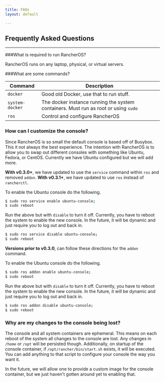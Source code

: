 ```yaml
---
title: FAQs
layout: default

---
```


## Frequently Asked Questions
---

###What is required to run RancherOS?

RancherOS runs on any laptop, physical, or virtual servers.

###What are some commands?

Command | Description
--------|------------
`docker`| Good old Docker, use that to run stuff.
`system-docker` | The docker instance running the system containers.  Must run as root or using `sudo`
`ros` | Control and configure RancherOS


### How can I customize the console?

Since RancherOS is so small the default console is based off of Busybox.  This it not always the best experience.  The intention with RancherOS is to allow you to swap out different consoles with something like Ubuntu, Fedora, or CentOS.  Currently we have Ubuntu configured but we will add more.  

**With v0.3.0+**, we have updated to use the `service` command within `ros` and removed `addon`. 
**With v0.3.1+**, we have updated to use `ros` instead of `rancherctl`.

To enable the Ubuntu console do the following.

```bash
$ sudo ros service enable ubuntu-console;
$ sudo reboot
```

Run the above but with `disable` to turn it off.  Currently, you have to reboot the system to enable the new console.  In the future, it will be dynamic and just require you to log out and back in.

```bash
$ sudo ros service disable ubuntu-console;
$ sudo reboot
```

**Versions prior to v0.3.0**, can follow these directions for the `addon` command.

To enable the Ubuntu console do the following.

```bash
$ sudo ros addon enable ubuntu-console;
$ sudo reboot
```

Run the above but with `disable` to turn it off.  Currently, you have to reboot the system to enable the new console.  In the future, it will be dynamic and just require you to log out and back in.

```bash
$ sudo ros addon disable ubuntu-console;
$ sudo reboot
```

### Why are my changes to the console being lost?

The console and all system containers are ephemeral.  This means on each reboot of the system all changes to the console are lost.  Any changes in `/home` or `/opt` will be persisted though.  Additionally, on startup of the console container, if `/opt/rancher/bin/start.sh` exists, it will be executed.  You can add anything to that script to configure your console the way you want it.

In the future, we will allow one to provide a custom image for the console container, but we just haven't gotten around yet to enabling that.
